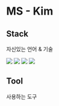 # MS - Kim


## Stack
자신있는 언어 & 기술


<img src="https://img.shields.io/badge/C-A8B9CC?style=flat-square&logo=C&logoColor=white"/></a>
<img src="https://img.shields.io/badge/Python-3766AB?style=flat-square&logo=Python&logoColor=white"/></a>
<img src="https://img.shields.io/badge/C++-00599C?style=flat-square&logo=C%2B%2B&logoColor=white"/></a>
<img src="https://img.shields.io/badge/C#-239120?style=flat-square&logo=C&nbspSharp&logoColor=white"/></a>



## Tool
사용하는 도구
